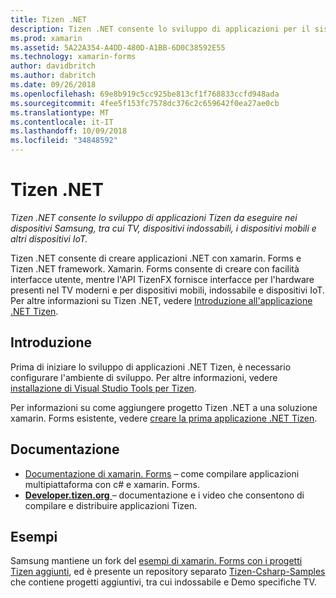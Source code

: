 ```yaml
---
title: Tizen .NET
description: Tizen .NET consente lo sviluppo di applicazioni per il sistema operativo Tizen, che viene eseguito su dispositivi Samsung, tra cui TV, dispositivi indossabili, i dispositivi mobili e altri dispositivi IoT.
ms.prod: xamarin
ms.assetid: 5A22A354-A4DD-480D-A1BB-6D0C38592E55
ms.technology: xamarin-forms
author: davidbritch
ms.author: dabritch
ms.date: 09/26/2018
ms.openlocfilehash: 69e8b919c5cc925be813cf1f768833ccfd948ada
ms.sourcegitcommit: 4fee5f153fc7578dc376c2c659642f0ea27ae0cb
ms.translationtype: MT
ms.contentlocale: it-IT
ms.lasthandoff: 10/09/2018
ms.locfileid: "34848592"
---
```

# <a name="tizen-net"></a>Tizen .NET

_Tizen .NET consente lo sviluppo di applicazioni Tizen da eseguire nei dispositivi Samsung, tra cui TV, dispositivi indossabili, i dispositivi mobili e altri dispositivi IoT._

Tizen .NET consente di creare applicazioni .NET con xamarin. Forms e Tizen .NET framework. Xamarin. Forms consente di creare con facilità interfacce utente, mentre l'API TizenFX fornisce interfacce per l'hardware presenti nel TV moderni e per dispositivi mobili, indossabile e dispositivi IoT. Per altre informazioni su Tizen .NET, vedere [Introduzione all'applicazione .NET Tizen](https://developer.tizen.org/development/training/.net-application).

## <a name="get-started"></a>Introduzione

Prima di iniziare lo sviluppo di applicazioni .NET Tizen, è necessario configurare l'ambiente di sviluppo. Per altre informazioni, vedere [installazione di Visual Studio Tools per Tizen](https://developer.tizen.org/development/visual-studio-tools-tizen/installing-visual-studio-tools-tizen).

Per informazioni su come aggiungere progetto Tizen .NET a una soluzione xamarin. Forms esistente, vedere [creare la prima applicazione .NET Tizen](https://developer.tizen.org/development/training/.net-application/creating-your-first-tizen-.net-application).

## <a name="documentation"></a>Documentazione

- [Documentazione di xamarin. Forms](~/xamarin-forms/index.yml) &ndash; come compilare applicazioni multipiattaforma con c# e xamarin. Forms.
- [**Developer.tizen.org** ](https://developer.tizen.org/development) &ndash; documentazione e i video che consentono di compilare e distribuire applicazioni Tizen.

## <a name="samples"></a>Esempi

Samsung mantiene un fork del [esempi di xamarin. Forms con i progetti Tizen aggiunti](https://github.com/Samsung/xamarin-forms-samples), ed è presente un repository separato [Tizen-Csharp-Samples](https://github.com/Samsung/Tizen-CSharp-Samples) che contiene progetti aggiuntivi, tra cui indossabile e Demo specifiche TV.
